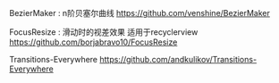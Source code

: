 BezierMaker : n阶贝塞尔曲线
https://github.com/venshine/BezierMaker

FocusResize : 滑动时的视差效果 适用于recyclerview
https://github.com/borjabravo10/FocusResize

Transitions-Everywhere
https://github.com/andkulikov/Transitions-Everywhere
